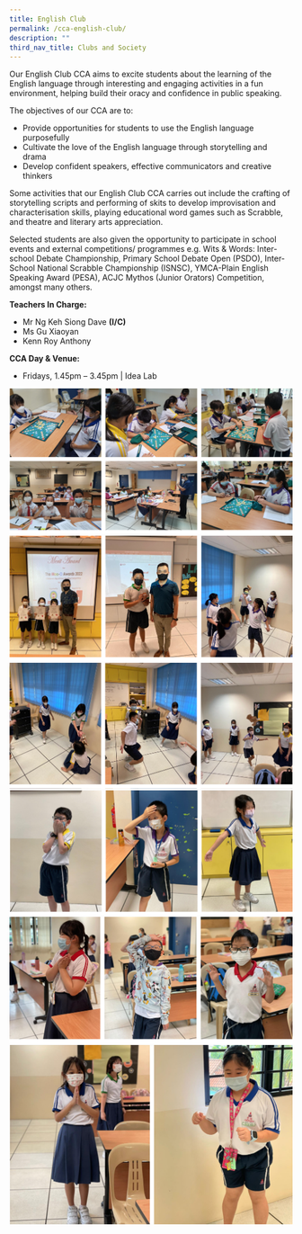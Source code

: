 ```yaml
---
title: English Club
permalink: /cca-english-club/
description: ""
third_nav_title: Clubs and Society
---
```

Our English Club CCA aims to excite students about the learning of the English language through interesting and engaging activities in a fun environment, helping build their oracy and confidence in public speaking.

The objectives of our CCA are to:

*   Provide opportunities for students to use the English language purposefully
*   Cultivate the love of the English language through storytelling and drama
*   Develop confident speakers, effective communicators and creative thinkers

Some activities that our English Club CCA carries out include the crafting of storytelling scripts and performing of skits to develop improvisation and characterisation skills, playing educational word games such as Scrabble, and theatre and literary arts appreciation.

Selected students are also given the opportunity to participate in school events and external competitions/ programmes e.g. Wits &amp; Words: Inter-school Debate Championship, Primary School Debate Open (PSDO), Inter-School National Scrabble Championship (ISNSC), YMCA-Plain English Speaking Award (PESA), ACJC Mythos (Junior Orators) Competition, amongst many others.

**Teachers In Charge:**

<ul>
<li> Mr Ng Keh Siong Dave <b>(I/C)</b></li>
<li> Ms Gu Xiaoyan </li>
<li> Kenn Roy Anthony </li>
</ul>

**CCA Day &amp; Venue:**

<ul>
<li>Fridays, 1.45pm – 3.45pm | Idea Lab 
</li>
</ul>

![](/images/english%20club%201.png)
![](/images/english%20club%202.png)
![](/images/english%20club%203.png)
![](/images/english%20club%204.png)
![](/images/english%20club%205.png)
![](/images/english%20club%206.png)